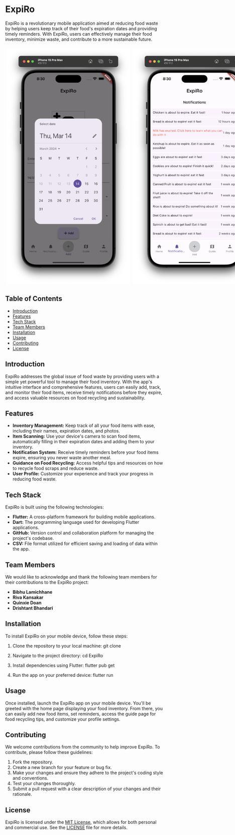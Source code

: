 # ExpiRo

ExpiRo is a revolutionary mobile application aimed at reducing food waste by helping users keep track of their food's expiration dates and providing timely reminders. With ExpiRo, users can effectively manage their food inventory, minimize waste, and contribute to a more sustainable future.

<div style="display: flex;">
    <img src="assets/images/2Demo.png" alt="App Screenshot 1" width ="400" height ="750" style="flex: 50%; padding: 5px;">
    <img src="assets/images/3Demo.png" alt="App Screenshot 2" width ="400" height ="750"style="flex: 50%; padding: 5px;">
</div>

## Table of Contents

- [Introduction](#introduction)
- [Features](#features)
- [Tech Stack](#tech-stack)
- [Team Members](#team-members)
- [Installation](#installation)
- [Usage](#usage)
- [Contributing](#contributing)
- [License](#license)

## Introduction

ExpiRo addresses the global issue of food waste by providing users with a simple yet powerful tool to manage their food inventory. With the app's intuitive interface and comprehensive features, users can easily add, track, and monitor their food items, receive timely notifications before they expire, and access valuable resources on food recycling and sustainability.

## Features

- **Inventory Management:** Keep track of all your food items with ease, including their names, expiration dates, and photos.
- **Item Scanning:** Use your device's camera to scan food items, automatically filling in their expiration dates and adding them to your inventory.
- **Notification System:** Receive timely reminders before your food items expire, ensuring you never waste another meal.
- **Guidance on Food Recycling:** Access helpful tips and resources on how to recycle food scraps and reduce waste.
- **User Profile:** Customize your experience and track your progress in reducing food waste.
  
## Tech Stack

ExpiRo is built using the following technologies:

- **Flutter:** A cross-platform framework for building mobile applications.
- **Dart:** The programming language used for developing Flutter applications.
- **GitHub:** Version control and collaboration platform for managing the project's codebase.
- **CSV:** File format utilized for efficient saving and loading of data within the app.

## Team Members

We would like to acknowledge and thank the following team members for their contributions to the ExpiRo project:

- **Bibhu Lamichhane** 
- **Riva Kansakar** 
- **Quinxie Doan** 
- **Drishtant Bhandari** 

## Installation

To install ExpiRo on your mobile device, follow these steps:

1. Clone the repository to your local machine: git clone 

2. Navigate to the project directory: cd ExpiRo

3. Install dependencies using Flutter: flutter pub get
   
4. Run the app on your preferred device: flutter run
   
## Usage

Once installed, launch the ExpiRo app on your mobile device. You'll be greeted with the home page displaying your food inventory. From there, you can easily add new food items, set reminders, access the guide page for food recycling tips, and customize your profile settings.

## Contributing

We welcome contributions from the community to help improve ExpiRo. To contribute, please follow these guidelines:

1. Fork the repository.
2. Create a new branch for your feature or bug fix.
3. Make your changes and ensure they adhere to the project's coding style and conventions.
4. Test your changes thoroughly.
5. Submit a pull request with a clear description of your changes and their rationale.

## License

ExpiRo is licensed under the [MIT License](LICENSE), which allows for both personal and commercial use. See the [LICENSE](LICENSE) file for more details.



   

